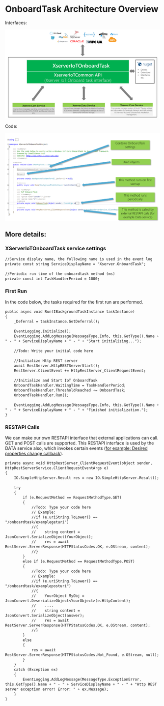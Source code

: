 # OnboardTask Architecture Overview

Interfaces:

![](images/OnboardTask.png)

Code:

![](images/OT1.png)

## More details:

### XServerIoTOnboardTask service settings
        
    //Service display name, the following name is used in the event log
    private const string ServiceDisplayName = "Xserver.OnboardTask";
    
    //Periodic run time of the onboardtask method (ms)
    private const int TaskHandlerPeriod = 1000;
 
### First Run
 
In the code below, the tasks required for the first run are performed.
    
    public async void Run(IBackgroundTaskInstance taskInstance)
    {
        _Deferral = taskInstance.GetDeferral();

        EventLogging.Initialize();
        EventLogging.AddLogMessage(MessageType.Info, this.GetType().Name + " - " + ServiceDisplayName + " - " + "Start initializing...");

        //Todo: Write your initial code here

        //Initialize Http REST server
        await RestServer.HttpRESTServerStart();
        RestServer.ClientEvent += HttpRestServer_ClientRequestEvent;

        //Initialize and Start IoT OnboardTask
        OnboardTaskHandler.WaitingTime = TaskHandlerPeriod;
        OnboardTaskHandler.ThresholdReached += OnboardTask;
        OnboardTaskHandler.Run();

        EventLogging.AddLogMessage(MessageType.Info, this.GetType().Name + " - " + ServiceDisplayName + " - " + "Finished initialization.");
    }

### RESTAPI Calls

We can make our own RESTAPI interface that external applications can call. GET and POST calls are supported.
This RESTAPI interface is used by the DATA service also, which invokes certain events ([for example: Desired properties change callback](https://github.com/IntelliSenseIoT/XserverIoTOnboardTask.github.io/blob/master/examples/6_Device_Twin_Desired_Change_Callback.md)). 
    
    private async void HttpRestServer_ClientRequestEvent(object sender, HttpRestServerService.ClientRequestEventArgs e)
    {
        IO.SimpleHttpServer.Result res = new IO.SimpleHttpServer.Result();

        try
        {
            if (e.RequestMethod == RequestMethodType.GET)
            {
                //Todo: Type your code here
                // Example:
                //if (e.uriString.ToLower() == "/onboardtask/examplegeturi")
                //{
                //    string content = JsonConvert.SerializeObject(YourObject);
                //    res = await RestServer.ServerResponse(HTTPStatusCodes.OK, e.OStream, content);
                //}
            }
            else if (e.RequestMethod == RequestMethodType.POST)
            {
                //Todo: Type your code here
                // Example:
                //if (e.uriString.ToLower() == "/onboardtask/exampleposturi")
                //{  
                //    YourObject MyObj = JsonConvert.DeserializeObject<YourObject>(e.HttpContent);
                //    ....
                //    string content = JsonConvert.SerializeObject(answer);
                //    res = await RestServer.ServerResponse(HTTPStatusCodes.OK, e.OStream, content);
                //}
            }
            else
            {
                res = await RestServer.ServerResponse(HTTPStatusCodes.Not_Found, e.OStream, null);
            }
        }
        catch (Exception ex)
        {
            EventLogging.AddLogMessage(MessageType.ExceptionError, this.GetType().Name + " - " + ServiceDisplayName + " - " + "Http REST server exception error! Error: " + ex.Message);
        }
    }
